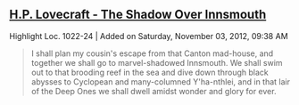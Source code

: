 ## [H.P. Lovecraft - The Shadow Over Innsmouth](https://en.wikipedia.org/wiki/The_Shadow_over_Innsmouth)

Highlight Loc. 1022-24  | Added on Saturday, November 03, 2012, 09:38 AM

> I shall plan my cousin's escape from that Canton mad-house, and together we shall go to marvel-shadowed Innsmouth. We shall swim out to that brooding reef in the sea and dive down through black abysses to Cyclopean and many-columned Y'ha-nthlei, and in that lair of the Deep Ones we shall dwell amidst wonder and glory for ever.
